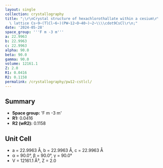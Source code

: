 ```yaml
---
layout: single
collection: crystallography
title: ";\r\nCrystal structure of hexachlorothallate within a cesium\r\nchloride-phosphotungstate\
  \ lattice Cs~9~(TlCl~6~)(PW~12~O~40~)~2~\\\\cdot9CsCl\r\n;"
date: '2024-05-28'
space_group: '''F m -3 m'''
a: 22.9963
b: 22.9963
c: 22.9963
alpha: 90.0
beta: 90.0
gamma: 90.0
volume: 12161.1
Z: 2.0
R1: 0.0416
R2: 0.1158
permalink: /crystallography/pw12-cstlcl/
---
```


## Summary

- **Space group:** 'F m -3 m'
- **R1:** 0.0416
- **R2 (wR2):** 0.1158

## Unit Cell
- a = 22.9963 Å, b = 22.9963 Å, c = 22.9963 Å
- α = 90.0°, β = 90.0°, γ = 90.0°
- V = 12161.1 Å³, Z = 2.0
